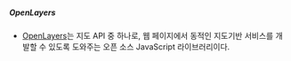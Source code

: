 ##### OpenLayers

- [OpenLayers](https://openlayers.org/)는 지도 API 중 하나로, 웹 페이지에서 동적인 지도기반 서비스를 개발할 수 있도록 도와주는 오픈 소스 JavaScript 라이브러리이다.
